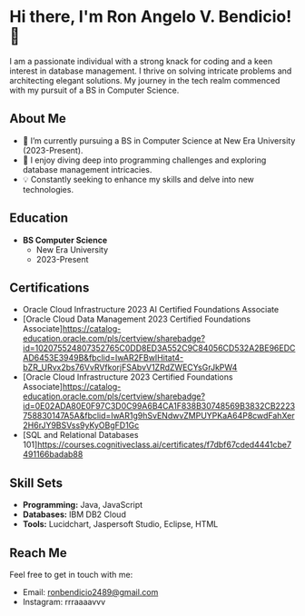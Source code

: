 # Hi there, I'm Ron Angelo V. Bendicio! 👋

I am a passionate individual with a strong knack for coding and a keen interest in database management. I thrive on solving intricate problems and architecting elegant solutions. My journey in the tech realm commenced with my pursuit of a BS in Computer Science.

## About Me

- 🔭 I’m currently pursuing a BS in Computer Science at New Era University (2023-Present).
- 🌱 I enjoy diving deep into programming challenges and exploring database management intricacies.
- 💡 Constantly seeking to enhance my skills and delve into new technologies.

## Education

- **BS Computer Science**
  - New Era University
  - 2023-Present

## Certifications

- Oracle Cloud Infrastructure 2023 AI Certified Foundations Associate
- [Oracle Cloud Data Management 2023 Certified Foundations Associate]https://catalog-education.oracle.com/pls/certview/sharebadge?id=102075524807352765C0DD8ED3A552C9C84056CD532A2BE96EDCAD6453E3949B&fbclid=IwAR2FBwIHitat4-bZR_URvx2bs76VvRVfkorjFSAbvV1ZRdZWECYsGrJkPW4
- [Oracle Cloud Infrastructure 2023 Certified Foundations Associate]https://catalog-education.oracle.com/pls/certview/sharebadge?id=0E02ADA80E0F97C3D0C99A6B4CA1F838B30748569B3832CB2223758830147A5A&fbclid=IwAR1g9hSvENdwvZMPUYPKaA64P8cwdFahXer2H6rJY9BSVss9yKyOBgFD1Gc
- [SQL and Relational Databases 101]https://courses.cognitiveclass.ai/certificates/f7dbf67cded4441cbe7491166badab88

## Skill Sets

- **Programming:** Java, JavaScript
- **Databases:** IBM DB2 Cloud
- **Tools:** Lucidchart, Jaspersoft Studio, Eclipse, HTML

## Reach Me

Feel free to get in touch with me:
- Email: ronbendicio2489@gmail.com
- Instagram: rrraaaavvv

